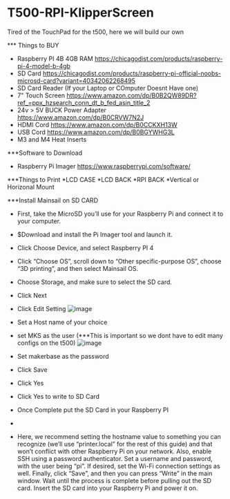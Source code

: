 # T500-RPI-KlipperScreen
Tired of the TouchPad for the t500, here we will build our own




*** Things to BUY
  * Raspberry PI 4B 4GB RAM https://chicagodist.com/products/raspberry-pi-4-model-b-4gb
  * SD Card https://chicagodist.com/products/raspberry-pi-official-noobs-microsd-card?variant=40342062268495
  * SD Card Reader (If your Laptop or COmputer Doesnt Have one)
  * 7" Touch Screen https://www.amazon.com/dp/B0B2QW89DR?ref_=ppx_hzsearch_conn_dt_b_fed_asin_title_2
  * 24v > 5V BUCK Power Adapter https://www.amazon.com/dp/B0CRVW7N2J 
  * HDMI Cord https://www.amazon.com/dp/B0CCKXH13W
  * USB Cord https://www.amazon.com/dp/B0BGYWHG3L
  * M3 and M4 Heat Inserts


***Software to Download
  * Raspberry Pi Imager https://www.raspberrypi.com/software/

***Things to Print
  *LCD CASE
  *LCD BACK
  *RPI BACK
  *Vertical or Horizonal Mount 

  ***Install Mainsail on SD CARD
  * First, take the MicroSD you’ll use for your Raspberry Pi and connect it to your computer. 
  * $Download and install the Pi Imager tool and launch it.
  * Click Choose Device, and select Raspberry PI 4
  * Click “Choose OS”, scroll down to “Other specific-purpose OS”, choose “3D printing”, and then select Mainsail OS.
  * Choose Storage, and make sure to select the SD card.
  * Click Next
  * Click Edit Setting
    ![image](https://github.com/user-attachments/assets/f59d0560-0c07-4107-8b2e-08a6b104cc03)
  * Set a Host name of your choice
  * set MKS as the user  (***This is important so we dont have to edit many configs on the t500)
    ![image](https://github.com/user-attachments/assets/cd456ae6-c1b2-49e8-939e-fece0c0c93ed)
  * Set makerbase as the password
  * Click Save
  * Click Yes
  * Click Yes to write to SD Card
  * Once Complete put the SD Card in your Raspberry PI

  * 
    

  * Here, we recommend setting the hostname value to something you can recognize (we’ll use “printer.local” for the rest of this guide) and that won’t conflict with other Raspberry Pi on your network. Also, enable SSH using a password authenticator. Set a username and password, with the user being “pi”. If desired, set the Wi-Fi connection settings as well. Finally, click “Save”, and then you can press “Write” in the main window. Wait until the process is complete before pulling out the SD card.
Insert the SD card into your Raspberry Pi and power it on.
